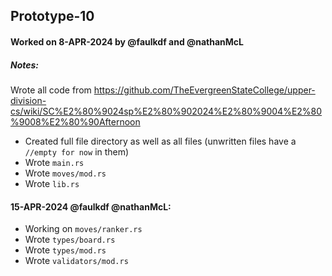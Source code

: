 ## Prototype-10

#### Worked on 8-APR-2024 by @faulkdf and @nathanMcL

##### Notes:

Wrote all code from https://github.com/TheEvergreenStateCollege/upper-division-cs/wiki/SC%E2%80%9024sp%E2%80%902024%E2%80%9004%E2%80%9008%E2%80%90Afternoon

- Created full file directory as well as all files (unwritten files have a `//empty for now` in them)
- Wrote `main.rs` 
- Wrote `moves/mod.rs`
- Wrote `lib.rs`

#### 15-APR-2024 @faulkdf @nathanMcL:

- Working on `moves/ranker.rs`
- Wrote `types/board.rs`
- Wrote `types/mod.rs`
- Wrote `validators/mod.rs`




